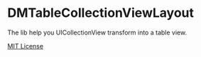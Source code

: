 DMTableCollectionViewLayout
===========================

The lib help you UICollectionView transform into a table view.

[MIT License](https://github.com/demdxx/DMTableCollectionViewLayout/blob/master/LICENSE)
